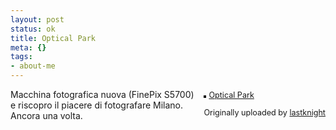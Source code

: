 ```yaml
--- 
layout: post
status: ok
title: Optical Park
meta: {}
tags: 
- about-me
---
```

<div style="float: right; margin-left: 10px; margin-bottom: 10px;">
 <a href="http://www.flickr.com/photos/lastknight/2080505648/" title="photo sharing"><img src="http://farm3.static.flickr.com/2190/2080505648_08cd91ef47_m.jpg" alt="" style="border: solid 2px #000000;" /></a>
   
 <span style="font-size: 0.9em; margin-top: 0px;">
  <a href="http://www.flickr.com/photos/lastknight/2080505648/">Optical Park</a>
    
  Originally uploaded by <a href="http://www.flickr.com/people/lastknight/">lastknight</a>
 </span>
</div>

Macchina fotografica nuova (FinePix S5700) e riscopro il piacere di fotografare Milano. Ancora una volta.